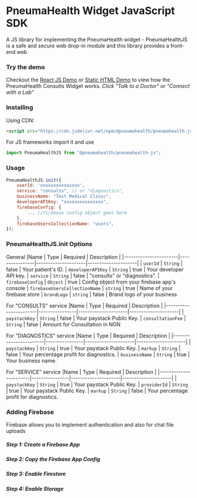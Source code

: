 # PneumaHealth Widget JavaScript SDK

A JS library for implementing the PneumaHealth widget - PneumaHealthJS is a safe and secure web drop-in module and this library provides a front-end web

### Try the demo

Checkout the [React JS Demo](https://codesandbox.io/s/pneumahealth-js-demo-yo832) or [Static HTML Demo](https://codesandbox.io/s/pneumahealth-js-html-demo-ihd3i) to view how the PneumaHealth Consults Widget works. _Click "Talk to a Doctor" or "Connect with a Lab"_

### Installing

Using CDN:

```html
<script src="https://cdn.jsdelivr.net/npm/@pneumahealth/pneumahealth-js@1.1.7/dist/bundle.js"></script>
```

For JS frameworks import it and use

```js
import PneumaHealthJS from "@pneumahealth/pneumahealth-js";
```

### Usage

```js
PneumaHealthJS.init({
    userId: 'xxxxxxxxxxxxxxx',
    service: "consults", // or "diagnostics",
    businessName: "Test Medical Clinic",
    developerAPIKey: "xxxxxxxxxxxxxxx",
    firebaseConfig: {
        ... //firebase config object goes here
    },
    firebaseUsersCollectionName: "users",
});
```

### PneumaHealthJS.init Options

General
|Name | Type | Required | Description |
|-----------------------|----------------|---------------------|---------------------|
| `userId` | `String` | false | Your patient's ID.
| `developerAPIKey` | `String` | true | Your developer API key.
| `service` | `String` | false | "consults" or "diagnostics".
| `firebaseConfig` | `Object` | true | Config object from your firebase app's console
| `firebaseUsersCollectionName` | `string` | true | Name of your firebase store
| `brandLogo` | `string` | false | Brand logo of your business

For "CONSULTS" service
|Name | Type | Required | Description |
|-----------------------|----------------|---------------------|---------------------|
| `paystackKey` | `String` | false | Your paystack Public Key.
| `consultationFee` | `String` | false | Amount for Consultation in NGN

For "DIAGNOSTICS" service
|Name | Type | Required | Description |
|-----------------------|----------------|---------------------|---------------------|
| `paystackKey` | `String` | true | Your paystack Public Key.
| `markup` | `String` | false | Your percentage profit for diagnostics.
| `businessName` | `String` | true | Your business name.

For "SERVICE" service
|Name | Type | Required | Description |
|-----------------------|----------------|---------------------|---------------------|
| `paystackKey` | `String` | true | Your paystack Public Key.
| `providerId` | `String` | true | Your paystack Public Key.
| `markup` | `String` | false | Your percentage profit for diagnostics.

### Adding Firebase

Firebase allows you to implement authentication and also for chat file uploads

##### Step 1: Create a Firebase App

##### Step 2: Copy the Firebase App Config

##### Step 3: Enable Firestore

##### Step 4: Enable Storage
